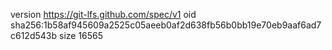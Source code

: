 version https://git-lfs.github.com/spec/v1
oid sha256:1b58af945609a2525c05aeeb0af2d638fb56b0bb19e70eb9aaf6ad7c612d543b
size 16565
